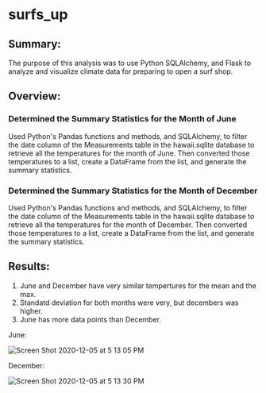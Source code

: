 # surfs_up

## Summary:
The purpose of this analysis was to use Python SQLAlchemy, and Flask to analyze and visualize climate data for preparing to open a surf shop.

## Overview:

### Determined the Summary Statistics for the Month of June 

Used Python's Pandas functions and methods, and SQLAlchemy, to filter the date column of the Measurements table in the hawaii.sqlite database to retrieve all the temperatures for the month of June. Then converted those temperatures to a list, create a DataFrame from the list, and generate the summary statistics.

### Determined the Summary Statistics for the Month of December

Used Python's Pandas functions and methods, and SQLAlchemy, to filter the date column of the Measurements table in the hawaii.sqlite database to retrieve all the temperatures for the month of December. Then converted those temperatures to a list, create a DataFrame from the list, and generate the summary statistics.

## Results:

1. June and December have very similar tempertures for the mean and the max. 
2. Standatd deviation for both months were very, but decembers was higher.
3. June has more data points than December.

June:

![Screen Shot 2020-12-05 at 5 13 05 PM](https://user-images.githubusercontent.com/16258584/101269042-bd120f00-372f-11eb-832e-be9a89296941.png)

December:

![Screen Shot 2020-12-05 at 5 13 30 PM](https://user-images.githubusercontent.com/16258584/101269035-9b188c80-372f-11eb-9ff1-cfdc45d3524b.png)

